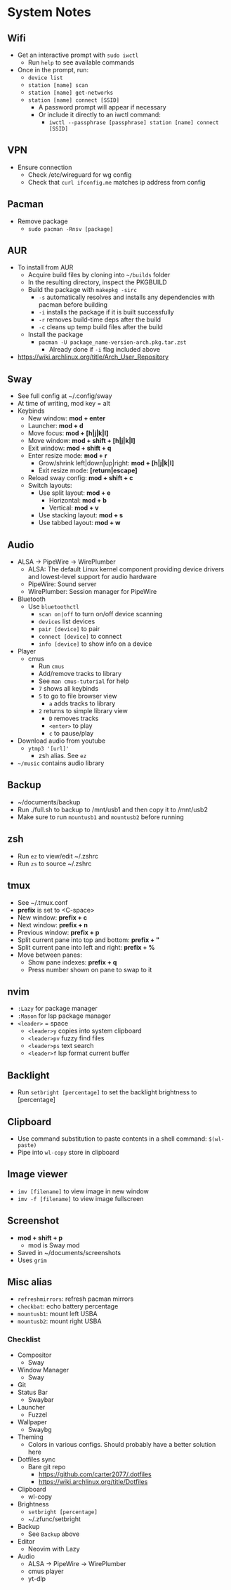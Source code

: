# System Notes
## Wifi
  - Get an interactive prompt with `sudo iwctl`
    - Run `help` to see available commands
  - Once in the prompt, run:
    - `device list`
    - `station [name] scan`
    - `station [name] get-networks`
    - `station [name] connect [SSID]`
      - A password prompt will appear if necessary
      - Or include it directly to an iwctl command:
        - `iwctl --passphrase [passphrase] station [name] connect [SSID]`
## VPN
  - Ensure connection
      - Check /etc/wireguard for wg config
      - Check that `curl ifconfig.me` matches ip address from config
## Pacman
  - Remove package
      - `sudo pacman -Rnsv [package]`
## AUR
  - To install from AUR
    - Acquire build files by cloning into `~/builds` folder
    - In the resulting directory, inspect the PKGBUILD
    - Build the package with `makepkg -sirc`
      - `-s` automatically resolves and installs any dependencies with pacman 
      before building
      - `-i` installs the package if it is built successfully
      - `-r` removes build-time deps after the build
      - `-c` cleans up temp build files after the build
    - Install the package
      - `pacman -U package_name-version-arch.pkg.tar.zst`
        - Already done if `-i` flag included above
  - https://wiki.archlinux.org/title/Arch_User_Repository
## Sway
  - See full config at ~/.config/sway
  - At time of writing, mod key = alt
  - Keybinds
    - New window: **mod + enter**
    - Launcher: **mod + d**
    - Move focus: **mod + \[h|j|k|l\]**
    - Move window: **mod + shift + \[h|j|k|l\]**
    - Exit window: **mod + shift + q**
    - Enter resize mode: **mod + r**
      - Grow/shrink left|down|up|right: **mod + \[h|j|k|l\]**
      - Exit resize mode: **\[return|escape\]**
    - Reload sway config: **mod + shift + c**
    - Switch layouts:
      - Use split layout: **mod + e**
          - Horizontal: **mod + b**
          - Vertical: **mod + v**
      - Use stacking layout: **mod + s**
      - Use tabbed layout: **mod + w**
## Audio
  - ALSA -> PipeWire -> WirePlumber
      - ALSA: The default Linux kernel component providing device drivers and 
      lowest-level support for audio hardware
      - PipeWire: Sound server
      - WirePlumber: Session manager for PipeWire
  - Bluetooth
    - Use `bluetoothctl`
      - `scan on|off` to turn on/off device scanning
      - `devices` list devices
      - `pair [device]` to pair
      - `connect [device]` to connect
      - `info [device]` to show info on a device
  - Player
    - cmus
      - Run `cmus`
      - Add/remove tracks to library
      - See `man cmus-tutorial` for help
      - `7` shows all keybinds
      - `5` to go to file browser view
        - `a` adds tracks to library
      - `2` returns to simple library view
        - `D` removes tracks
        - `<enter>` to play
        - `c` to pause/play
  - Download audio from youtube
    - `ytmp3 '[url]'`
      - zsh alias. See `ez`
  - `~/music` contains audio library
## Backup
  - ~/documents/backup
  - Run ./full.sh to backup to /mnt/usb1 and then copy it to /mnt/usb2
  - Make sure to run `mountusb1` and `mountusb2` before running
## zsh
  - Run `ez` to view/edit ~/.zshrc
  - Run `zs` to source ~/.zshrc
## tmux
  - See ~/.tmux.conf
  - **prefix** is set to \<C-space>
  - New window: **prefix + c**
  - Next window: **prefix + n**
  - Previous window: **prefix + p**
  - Split current pane into top and bottom: **prefix + "**
  - Split current pane into left and right: **prefix + %**
  - Move between panes:
    - Show pane indexes: **prefix + q**
    - Press number shown on pane to swap to it
## nvim
  - `:Lazy` for package manager
  - `:Mason` for lsp package manager
  - `<leader>` = space
      - `<leader>y` copies into system clipboard
      - `<leader>pv` fuzzy find files
      - `<leader>ps` text search
      - `<leader>f` lsp format current buffer
## Backlight
  - Run `setbright [percentage]` to set the backlight brightness to \[percentage\]
## Clipboard
  - Use command substitution to paste contents in a shell command: `$(wl-paste)`
  - Pipe into `wl-copy` store in clipboard
## Image viewer
  - `imv [filename]` to view image in new window
  - `imv -f [filename]` to view image fullscreen
## Screenshot
  - **mod + shift + p**
    - mod is Sway mod
  - Saved in ~/documents/screenshots
  - Uses `grim`
## Misc alias
  - `refreshmirrors`: refresh pacman mirrors
  - `checkbat`: echo battery percentage
  - `mountusb1`: mount left USBA
  - `mountusb2`: mount right USBA



### Checklist
  - Compositor
    - Sway
  - Window Manager
    - Sway
  - Git
  - Status Bar
    - Swaybar
  - Launcher
    - Fuzzel
  - Wallpaper
    - Swaybg
  - Theming
    - Colors in various configs. Should probably have a better solution here
  - Dotfiles sync
    - Bare git repo 
      - https://github.com/carter2077/.dotfiles
      - https://wiki.archlinux.org/title/Dotfiles
  - Clipboard
    - wl-copy
  - Brightness
    - `setbright [percentage]`
    - ~/.zfunc/setbright
  - Backup
    - See `Backup` above
  - Editor
    - Neovim with Lazy
  - Audio
    - ALSA -> PipeWire -> WirePlumber
    - cmus player
    - yt-dlp



